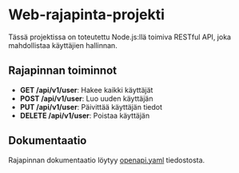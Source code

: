 # Web-rajapinta-projekti

Tässä projektissa on toteutettu Node.js:llä toimiva RESTful API, joka mahdollistaa käyttäjien hallinnan.

## Rajapinnan toiminnot
- **GET /api/v1/user**: Hakee kaikki käyttäjät
- **POST /api/v1/user**: Luo uuden käyttäjän
- **PUT /api/v1/user**: Päivittää käyttäjän tiedot
- **DELETE /api/v1/user**: Poistaa käyttäjän

## Dokumentaatio
Rajapinnan dokumentaatio löytyy [openapi.yaml](openapi.yaml) tiedostosta.
